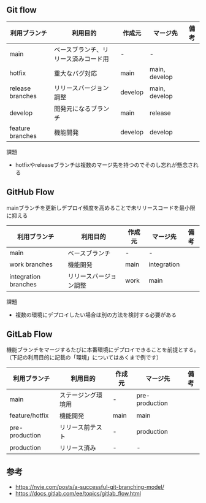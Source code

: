 ## Git flow

| 利用ブランチ     | 利用目的                             | 作成元  | マージ先      | 備考 |
| ---------------- | ------------------------------------ | ------- | ------------- | ---- |
| main             | ベースブランチ、リリース済みコード用 | -       | -             |      |
| hotfix           | 重大なバグ対応                       | main    | main, develop |      |
| release branches | リリースバージョン調整               | develop | main, develop |      |
| develop          | 開発元になるブランチ                 | main    | release       |      |
| feature branches | 機能開発                             | develop | develop       |      |

課題

* hotfixやreleaseブランチは複数のマージ先を持つのでそのし忘れが懸念される

## GitHub Flow

mainブランチを更新しデプロイ頻度を高めることで未リリースコードを最小限に抑える

| 利用ブランチ         | 利用目的               | 作成元 | マージ先    | 備考 |
| -------------------- | ---------------------- | ------ | ----------- | ---- |
| main                 | ベースブランチ         | -      | -           |      |
| work branches        | 機能開発               | main   | integration |      |
| integration branches | リリースバージョン調整 | work   | main        |      |

課題

* 複数の環境にデプロイしたい場合は別の方法を検討する必要がある

## GitLab Flow

機能ブランチをマージするたびに本番環境にデプロイできることを前提とする。
（下記の利用目的に記載の「環境」についてはあくまで例です）

| 利用ブランチ   | 利用目的           | 作成元 | マージ先       | 備考 |
| -------------- | ------------------ | ------ | -------------- | ---- |
| main           | ステージング環境用 | -      | pre-production |      |
| feature/hotfix | 機能開発           | main   | main           |      |
| pre-production | リリース前テスト   | -      | production     |      |
| production     | リリース済み       | -      | -              |      |

## 参考

* https://nvie.com/posts/a-successful-git-branching-model/
* https://docs.gitlab.com/ee/topics/gitlab_flow.html

